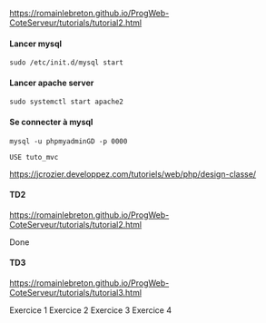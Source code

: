 https://romainlebreton.github.io/ProgWeb-CoteServeur/tutorials/tutorial2.html

#### Lancer mysql

    sudo /etc/init.d/mysql start

#### Lancer apache server

    sudo systemctl start apache2

#### Se connecter à mysql

    mysql -u phpmyadminGD -p 0000

    USE tuto_mvc

https://jcrozier.developpez.com/tutoriels/web/php/design-classe/

#### TD2

https://romainlebreton.github.io/ProgWeb-CoteServeur/tutorials/tutorial2.html

Done

#### TD3

https://romainlebreton.github.io/ProgWeb-CoteServeur/tutorials/tutorial3.html

Exercice 1
Exercice 2
Exercice 3
Exercice 4
